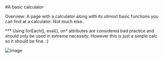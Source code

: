 #A basic calculator
  
Overview:
A page with a calculator along with its utmost basic functions you can find at a calculator. Not much else..

*** Using forEach(), eval(), on* attributes are considered bad practice and should only be used in extreme necessity. However this is just a simple calc so it should be fine. :)

![image](https://user-images.githubusercontent.com/130273473/230778917-d84d0554-b81b-480b-af38-69465398472b.png)
